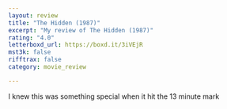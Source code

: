 ```yaml
---
layout: review
title: "The Hidden (1987)"
excerpt: "My review of The Hidden (1987)"
rating: "4.0"
letterboxd_url: https://boxd.it/3iVEjR
mst3k: false
rifftrax: false
category: movie_review

---
```


I knew this was something special when it hit the 13 minute mark